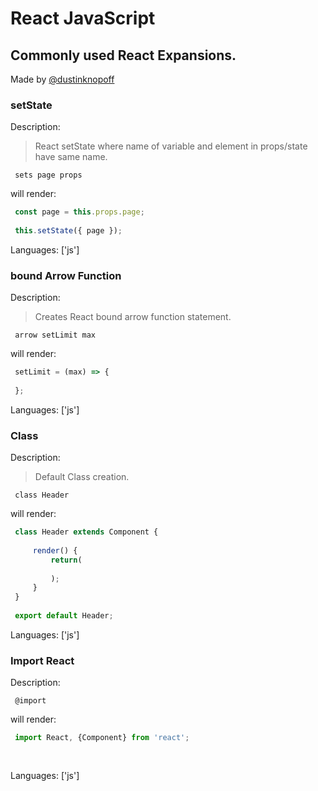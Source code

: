# React JavaScript

## Commonly used React Expansions.

Made by [@dustinknopoff](https://dustinknopoff.me)


### setState

Description:

> React setState where name of variable and element in props/state have same name.

` sets page props`

will render:


```js
 const page = this.props.page;
 
 this.setState({ page });
```

Languages: ['js']



### bound Arrow Function

Description:

> Creates React bound arrow function statement.

` arrow setLimit max`

will render:


```js
 setLimit = (max) => {
     
 };
```

Languages: ['js']



### Class

Description:

> Default Class creation.

` class Header`

will render:


```js
 class Header extends Component {
     
     render() {
         return(
             
         );
     }
 }
 
 export default Header;
```

Languages: ['js']



### Import React

Description:

` @import`

will render:


```js
 import React, {Component} from 'react';
 
 
```

Languages: ['js']



